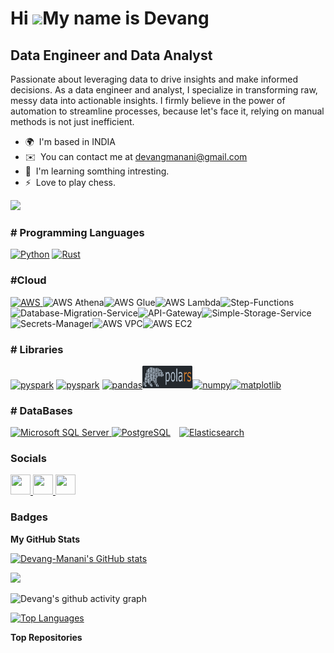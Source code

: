 Hi ![](https://user-images.githubusercontent.com/18350557/176309783-0785949b-9127-417c-8b55-ab5a4333674e.gif)My name is Devang
==============================================================================================================================

Data Engineer and Data Analyst
------------------------------

Passionate about leveraging data to drive insights and make informed decisions. As a data engineer and analyst, I specialize in transforming raw, messy data into actionable insights. I firmly believe in the power of automation to streamline processes, because let's face it, relying on manual methods is not just inefficient.

* 🌍  I'm based in INDIA
* ✉️  You can contact me at [devangmanani@gmail.com](mailto:devangmanani9999@gmail.com)
* 🧠  I'm learning somthing intresting.
* ⚡  Love to play chess.

<a href="https://www.github.com/Devang-Manani" target="_blank" rel="noreferrer"><img
src="https://img.shields.io/github/followers/Devang-Manani?logo=github&style=for-the-badge&color=0891b2&labelColor=1c1917" /></a>


### # Programming Languages

<p align="left">
<a href="https://www.python.org/" target="_blank" rel="noreferrer"><img src="https://raw.githubusercontent.com/danielcranney/readme-generator/main/public/icons/skills/python-colored.svg" width="36" height="36" alt="Python" /></a> <a href="https://www.rust-lang.org/" target="_blank" rel="noreferrer"><img src="https://raw.githubusercontent.com/danielcranney/readme-generator/main/public/icons/skills/rust-colored.svg" width="36" height="36" alt="Rust" /></a>
</p>

### #Cloud
<p align="left">
    <a href="https://aws.amazon.com/" target="_blank" rel="noreferrer">
        <img src="https://upload.wikimedia.org/wikipedia/commons/thumb/9/93/Amazon_Web_Services_Logo.svg/1280px-Amazon_Web_Services_Logo.svg.png" 
             width="70" height="36" alt="AWS">
    </a>
<img src="https://icon.icepanel.io/AWS/svg/Analytics/Athena.svg" width="70" height="36" alt="AWS Athena" ><img src="https://icon.icepanel.io/AWS/svg/Analytics/Glue.svg" width="70" height="36" alt="AWS Glue"><img src="https://icon.icepanel.io/AWS/svg/Compute/Lambda.svg" width="70" height="36" alt="AWS Lambda"><img src="https://icon.icepanel.io/AWS/svg/App-Integration/Step-Functions.svg" width="70" height="36" alt="Step-Functions"><img src="https://icon.icepanel.io/AWS/svg/Database/Database-Migration-Service.svg" width="70" height="36" alt="Database-Migration-Service"><img src="https://icon.icepanel.io/AWS/svg/App-Integration/API-Gateway.svg" width="70" height="36" alt="API-Gateway"><img src="https://icon.icepanel.io/AWS/svg/Storage/Simple-Storage-Service.svg" width="70" height="36" alt="Simple-Storage-Service"><img src="https://icon.icepanel.io/AWS/svg/Security-Identity-Compliance/Secrets-Manager.svg" width="70" height="36" alt="Secrets-Manager"><img src="https://icon.icepanel.io/AWS/svg/Networking-Content-Delivery/Virtual-Private-Cloud.svg" width="70" height="36" alt="AWS VPC"><img src="https://branditechture.agency/brand-logos/wp-content/uploads/wpdm-cache/AWS-EC2-900x0.png" width="70" height="36" alt="AWS EC2">
</p>

### # Libraries
<p align="left">
<a href="https://spark.apache.org/docs/latest/api/python/index.html" target="_blank" rel="noreferrer"><img src="https://digitalcloud.training/wp-content/uploads/2023/08/a-logo-with-a-cube-and-text-description-automatic.jpeg" width="40" height="36" alt="pyspark" /></a>
<a href="https://spark.apache.org/docs/latest/api/python/index.html" target="_blank" rel="noreferrer"><img src="https://d25j9w72xt9yi4.cloudfront.net/eyJidWNrZXQiOiJkb2Nrc2hpcC1pbWFnZXMiLCJrZXkiOiJlY2ZkNjg3OGEyY2RlMTU2ZDM0NDJiNTUxZDA4NjE4YSIsImVkaXRzIjp7InJvdGF0ZSI6bnVsbCwicmVzaXplIjp7ImZpdCI6ImNvdmVyIiwid2lkdGgiOjE0NDB9fX0=" width="80" height="36" alt="pyspark" /></a>
<a href="https://pandas.pydata.org/docs/" target="_blank" rel="noreferrer"><img src="https://upload.wikimedia.org/wikipedia/commons/e/ed/Pandas_logo.svg" width="100" height="36" alt="pandas" /></a><a href="https://docs.pola.rs/" target="_blank" rel="noreferrer"><img src="https://raw.githubusercontent.com/pola-rs/polars-static/master/logos/polars_github_logo_rect_dark_name.svg" width="80" height="36" alt="Rust" /></a><a href="https://numpy.org/doc/" target="_blank" rel="noreferrer"><img src="https://upload.wikimedia.org/wikipedia/commons/3/31/NumPy_logo_2020.svg" width="100" height="36" alt="numpy" /></a><a href="https://matplotlib.org/stable/contents.html" target="_blank" rel="noreferrer"><img src="https://matplotlib.org/3.1.1/_static/logo2_compressed.svg" width="100" height="36" alt="matplotlib" /></a>
</p>

### # DataBases
<p align="left">
<a href="https://www.microsoft.com/en-us/sql-server"target="_blank" rel="noreferrer"><img src="https://assets-global.website-files.com/601064f495f4b4967f921aa9/632b60f8c1aa184a0e5766d9_202209-ms-sql-icon-3x-p-500.png" width="90" height="40" alt="Microsoft SQL Server">
</a><a href="https://www.postgresql.org/" target="_blank" rel="noreferrer"><img src="https://upload.wikimedia.org/wikipedia/commons/thumb/2/29/Postgresql_elephant.svg/1280px-Postgresql_elephant.svg.png" width="45" height="36" alt="PostgreSQL"></a><span style="margin-right: 10px;"></span>
 <a href="https://www.elastic.co/elasticsearch/" target="_blank" rel="noreferrer"><img src="https://upload.wikimedia.org/wikipedia/commons/thumb/f/f4/Elasticsearch_logo.svg/768px-Elasticsearch_logo.svg.png?20210414071206"width="170" height="36" alt="Elasticsearch">
</a>
</p>

### Socials

<p align="left"> <a href="https://www.github.com/Devang-Manani" target="_blank" rel="noreferrer"> <picture> <source media="(prefers-color-scheme: dark)" srcset="https://raw.githubusercontent.com/danielcranney/readme-generator/main/public/icons/socials/github-dark.svg" /> <source media="(prefers-color-scheme: light)" srcset="https://raw.githubusercontent.com/danielcranney/readme-generator/main/public/icons/socials/github.svg" /> <img src="https://raw.githubusercontent.com/danielcranney/readme-generator/main/public/icons/socials/github.svg" width="32" height="32" /> </picture> </a> <a href="http://www.instagram.com/devangmanani" target="_blank" rel="noreferrer"> <picture> <source media="(prefers-color-scheme: dark)" srcset="https://raw.githubusercontent.com/danielcranney/readme-generator/main/public/icons/socials/instagram-dark.svg" /> <source media="(prefers-color-scheme: light)" srcset="https://raw.githubusercontent.com/danielcranney/readme-generator/main/public/icons/socials/instagram.svg" /> <img src="https://raw.githubusercontent.com/danielcranney/readme-generator/main/public/icons/socials/instagram.svg" width="32" height="32" /> </picture> </a> <a href="https://www.linkedin.com/in/devang-manani-896270176" target="_blank" rel="noreferrer"> <picture> <source media="(prefers-color-scheme: dark)" srcset="https://raw.githubusercontent.com/danielcranney/readme-generator/main/public/icons/socials/linkedin-dark.svg" /> <source media="(prefers-color-scheme: light)" srcset="https://raw.githubusercontent.com/danielcranney/readme-generator/main/public/icons/socials/linkedin.svg" /> <img src="https://raw.githubusercontent.com/danielcranney/readme-generator/main/public/icons/socials/linkedin.svg" width="32" height="32" /> </picture> </a></p>

### Badges

<b>My GitHub Stats</b>

<a href="http://www.github.com/Devang-Manani"><img src="https://github-readme-stats.vercel.app/api?username=Devang-Manani&show_icons=true&hide=&count_private=true&title_color=0891b2&text_color=ffffff&icon_color=0891b2&bg_color=1c1917&hide_border=true&show_icons=true" alt="Devang-Manani's GitHub stats" /></a>

<a href="http://www.github.com/Devang-Manani"><img src="https://github-readme-streak-stats.herokuapp.com/?user=Devang-Manani&stroke=ffffff&background=1c1917&ring=0891b2&fire=0891b2&currStreakNum=ffffff&currStreakLabel=0891b2&sideNums=ffffff&sideLabels=ffffff&dates=ffffff&hide_border=true" /></a>

![Devang's github activity graph](https://github-readme-activity-graph.vercel.app/graph?username=devang-manani&bg_color=000000&color=ffffff&line=bcbcbc&point=ffffff&area=true&hide_border=true)

<a href="https://github.com/Devang-Manani" align="left"><img src="https://github-readme-stats.vercel.app/api/top-langs/?username=Devang-Manani&langs_count=10&title_color=0891b2&text_color=ffffff&icon_color=0891b2&bg_color=1c1917&hide_border=true&locale=en&custom_title=Top%20%Languages" alt="Top Languages" /></a>

<b>Top Repositories</b>

<div width="100%" align="center"></div><br /><br /><br /><br /><br /><br /><br />
